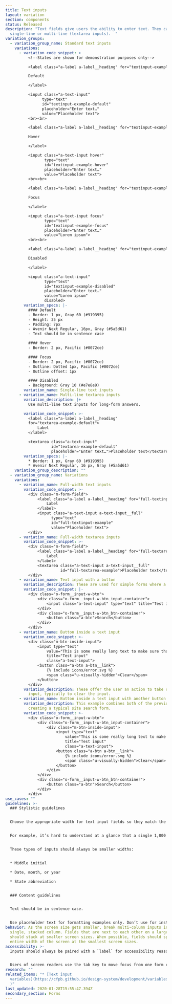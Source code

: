 ```yaml
---
title: Text inputs
layout: variation
section: components
status: Released
description: "Text fields give users the ability to enter text. They can be
  single-line or multi-line (textarea inputs).  "
variation_groups:
  - variation_group_name: Standard text inputs
    variations:
      - variation_code_snippet: >
          <!--States are shown for demonstration purposes only-->

          <label class="a-label a-label__heading" for="textinput-example-default">

          Default

          </label>

          <input class="a-text-input"
                type="text"
                id="textinput-example-default"
                placeholder="Enter text…"
                value="Placeholder text">
          <br><br>

          <label class="a-label a-label__heading" for="textinput-example-hover">

          Hover

          </label>

          <input class="a-text-input hover"
                 type="text"
                 id="textinput-example-hover"
                 placeholder="Enter text…"
                 value="Placeholder text">
          <br><br>

          <label class="a-label a-label__heading" for="textinput-example-focus">

          Focus

          </label>

          <input class="a-text-input focus"
                 type="text"
                 id="textinput-example-focus"
                 placeholder="Enter text…"
                 value="Lorem ipsum">
          <br><br>

          <label class="a-label a-label__heading" for="textinput-example-disabled">

          Disabled

          </label>

          <input class="a-text-input"
                 type="text"
                 id="textinput-example-disabled"
                 placeholder="Enter text…"
                 value="Lorem ipsum"
                 disabled>
        variation_specs: |-
          #### Default
          - Border: 1 px, Gray 60 (#919395)
          - Height: 35 px
          - Padding: 7px
          - Avenir Next Regular, 16px, Gray (#5a5d61)
          - Text should be in sentence case

          #### Hover
          - Border: 2 px, Pacific (#0072ce)

          #### Focus
          - Border: 2 px, Pacific (#0072ce)
          - Outline: Dotted 1px, Pacific (#0072ce)
          - Outline offset: 1px

          #### Disabled
          - Background: Gray 10 (#e7e8e9)
        variation_name: Single-line text inputs
      - variation_name: Multi-line textarea inputs
        variation_description: |+
          Use multi-line text inputs for long-form answers.

        variation_code_snippet: >-
          <label class="a-label a-label__heading"
          for="textarea-example-default">
              Label
          </label>

          <textarea class="a-text-input"
                    id="textarea-example-default"
                    placeholder="Enter text…">Placeholder text</textarea>
        variation_specs: |-
          * Border: 1 px, Gray 60 (#919395)
          * Avenir Next Regular, 16 px, Gray (#5a5d61)
    variation_group_description: ""
  - variation_group_name: Variations
    variations:
      - variation_name: Full-width text inputs
        variation_code_snippet: >-
          <div class="m-form-field">
              <label class="a-label a-label__heading" for="full-textinput-example">
                  Label
              </label>
              <input class="a-text-input a-text-input__full"
                    type="text"
                    id="full-textinput-example"
                    value="Placeholder text">
          </div>
      - variation_name: Full-width textarea inputs
        variation_code_snippet: >-
          <div class="m-form-field">
              <label class="a-label a-label__heading" for="full-textarea-example">
                  Label
              </label>
              <textarea class="a-text-input a-text-input__full"
                        id="full-textarea-example">Placeholder text</textarea>
          </div>
      - variation_name: Text input with a button
        variation_description: These are used for simple forms where a full filter isn’t necessary.
        variation_code_snippet: |-
          <div class="o-form__input-w-btn">
              <div class="o-form__input-w-btn_input-container">
                  <input class="a-text-input" type="text" title="Test input">
              </div>
              <div class="o-form__input-w-btn_btn-container">
                  <button class="a-btn">Search</button>
              </div>
          </div>
      - variation_name: Button inside a text input
        variation_code_snippet: >-
          <div class="m-btn-inside-input">
              <input type="text"
                  value="This is some really long text to make sure that the button doesn't overlap the content in such a way that this input becomes unusable."
                  title="Test input"
                  class="a-text-input">
              <button class="a-btn a-btn__link">
                  {% include icons/error.svg %}
                  <span class="u-visually-hidden">Clear</span>
              </button>
          </div>
        variation_description: These offer the user an action to take related to the
          input, typically to clear the input.
      - variation_name: Button inside a text input with another button
        variation_description: This example combines both of the previous patterns,
          creating a typical site search form.
        variation_code_snippet: >-
          <div class="o-form__input-w-btn">
              <div class="o-form__input-w-btn_input-container">
                  <div class="m-btn-inside-input">
                      <input type="text"
                          value="This is some really long text to make sure that the button doesn't overlap the content in such a way that this input becomes unusable."
                          title="Test input"
                          class="a-text-input">
                      <button class="a-btn a-btn__link">
                          {% include icons/error.svg %}
                          <span class="u-visually-hidden">Clear</span>
                      </button>
                  </div>
              </div>
              <div class="o-form__input-w-btn_btn-container">
                  <button class="a-btn">Search</button>
              </div>
          </div>
use_cases: ""
guidelines: >-
  ### Stylistic guidelines


  Choose the appropriate width for text input fields so they match the kind of information requested. This makes it easier for users to quickly grasp what’s being asked.


  For example, it’s hard to understand at a glance that a single 1,000 px-wide text field is asking for your phone number or birth date. When possible, be even more explicit with the width by dividing it into known character counts. For instance, social security number should be three characters, then two, then four. Be mindful of not getting too restrictive, however. This approach could work for phone numbers, but only if international numbers are not permitted.


  These types of inputs should always be smaller widths:


  * Middle initial

  * Date, month, or year

  * State abbreviation


  ### Content guidelines


  Text should be in sentence case.


  Use placeholder text for formatting examples only. Don’t use for instructions. Placeholder text disappears once a user begins typing in the field.
behavior: As the screen size gets smaller, break multi-column inputs into a
  single, stacked column. Fields that are next to each other on a large screen,
  should stack at smaller screen sizes. When possible, fields should span the
  entire width of the screen at the smallest screen sizes.
accessibility: >-
  Inputs should always be paired with a `label` for accessibility reasons.


  Users of screen readers use the tab key to move focus from one form control to another. Make sure that tab focus order reflects the way you would like users to navigate through the form. Consider whether tabs should move a user down or across the page.
research: ""
related_items: "* [Text input
  variables](https://cfpb.github.io/design-system/development/variables#forms-1\
  )"
last_updated: 2020-01-28T15:55:47.394Z
secondary_section: Forms
---
```

